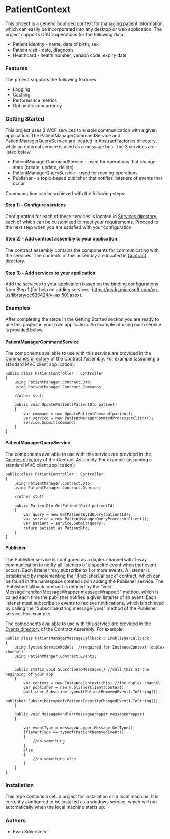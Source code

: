 # PatientContext #

This project is a generic bounded context for managing patient information, which can easily be incorporated into any desktop or web application. The project supports CRUD operations for the following data: 
* Patient identity - name, date of birth, sex
* Patient visit - date, diagnosis
* Healthcard - health number, version code, expiry date

### Features ###

The project supports the following features:
* Logging
* Caching
* Performance metrics
* Optimistic concurrency

### Getting Started ###

This project uses 3 WCF services to enable communication with a given application. The PatientManagerCommandService and PatientManagerQueryService are located in [AbstractFactories directory](https://github.com/EvanSilverstein333/PatientContext/tree/master/Infrastructure/AbstractFactories), while an external service is used as a message bus. The 3 services are listed below.  
* PatientManagerCommandService - used for operations that change state (create, update, delete)
* PatientManagerQueryService - used for reading operations
* Publisher - a topic-based publisher that notifies listeners of events that occur

Communcation can be achieved with the following steps:

#### Step 1) - Configure services ####
Configuration for each of these services is located in [Services directory](https://github.com/EvanSilverstein333/PatientContext/tree/master/Infrastructure/Services), each of which can be customized to meet your requirements. Proceed to the next step when you are satisfied with your configuration.

#### Step 2) - Add contract assembly to your application
The contract assembly contains the components for communicating with the services. The contents of this assembly are located in [Contract directory](https://github.com/EvanSilverstein333/PatientContext/tree/master/Contract).

#### Step 3) - Add services to your application ####
Add the services to your application based on the binding configurations from Step 1 (for help on adding services: https://msdn.microsoft.com/en-us/library/cc636424(v=ax.50).aspx).  

### Examples ###
After completing the steps in the Getting Started section you are ready to use this project in your own application. An example of using each service is provided below.

#### PatientManagerCommandService ####
The components available to use with this service are provided in the [Commands directory](https://github.com/EvanSilverstein333/PatientContext/tree/master/Contract/Commands) of the Contract Assembly. For example (assuming a standard MVC client application):

```
public class PatientController : Controller
{
    using PatientManager.Contract.Dto;
    using PatientManager.Contract.Commands;
    
    //other stuff
    
    public void UpdatePatient(PatientDto patient)
    {
        var command = new UpdatePatientCommand(patient);
        var service = new PatientManagerCommandProcessorClient();
        service.Submit(command);
    }
}
```

#### PatientManagerQueryService ####
The components available to use with this service are provided in the [Queries directory](https://github.com/EvanSilverstein333/PatientContext/tree/master/Contract/Queries) of the Contract Assembly. For example (assuming a standard MVC client application):

```
public class PatientController : Controller
{
    using PatientManager.Contract.Dto;
    using PatientManager.Contract.Queries;
    
    //other stuff
    
    public PatientDto GetPatient(Guid patientId)
    {
        var query = new GetPatientByIdQuery(patientId);
        var service = new PatientManagerQueryProcessorClient();
        var patient = service.Submit(query);
        return patient as PatientDto;
    }
}
```

#### Publisher ####
The Publisher service is configured as a duplex channel with 1-way communication to notify all listeners of a specific event when that event occurs. Each listener may subscribe to 1 or more events. A listener is established by implementing the "IPublisherCallback" contract, which can be found in the namespace created upon adding the Publisher service. The IPublisherCallback contract is defined by the "void MessageHandler(MessageWrapper messageWrapper)" method, which is called each time the publisher notifies a given listener of an event. Each listener must subscribe to events to recieve notifications, which is achieved by calling the "Subscribe(string messageType)" method of the Publisher service. For example:

The components available to use with this service are provided in the [Events directory](https://github.com/EvanSilverstein333/PatientContext/tree/master/Contract/Events) of the Contract Assembly. For example:
```
public class PatientManagerMessageCallback : IPublisherCallback
{
    using System.ServiceModel;  //required for InstanceContext (duplex channel) 
    using PatientManger.Contract.Events; 
    
    
    public static void SubscribeToMessages() //call this at the beginning of your app
    {
        var context = new InstanceContext(this) //for duplex channel
        var publisher = new PublisherClient(context);
        publisher.Subscribe(typeof(PatientRemovedEvent).ToString());
        publisher.Subscribe(typeof(PatientIdentityChangedEvent).ToString());
    }

    public void MessageHandler(MessageWrapper messageWrapper)
    {

        var eventType = messageWrapper.Message.GetType();
        if(eventType == typeof(PatientRemovedEvent))
        {
            //do something
        }
        else
        {
            //do something else
        }
    }
}
```

### Installation ###
This repo contains a setup project for installation on a local machine. It is currently configured to be installed as a windows service, which will run automatically when the local machine starts up.

### Authors ###

* Evan Silverstein
